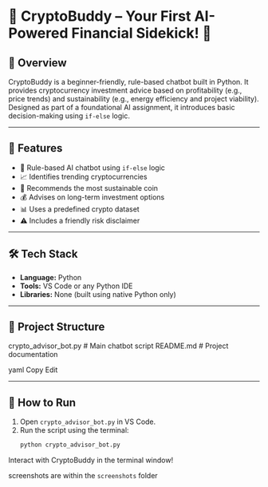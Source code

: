# 💸 CryptoBuddy – Your First AI-Powered Financial Sidekick! 🚀

## 🧠 Overview

CryptoBuddy is a beginner-friendly, rule-based chatbot built in Python. It provides cryptocurrency investment advice based on profitability (e.g., price trends) and sustainability (e.g., energy efficiency and project viability). Designed as part of a foundational AI assignment, it introduces basic decision-making using `if-else` logic.

---

## 🎯 Features

- 🤖 Rule-based AI chatbot using `if-else` logic
- 📈 Identifies trending cryptocurrencies
- 🌱 Recommends the most sustainable coin
- 💰 Advises on long-term investment options
- 📊 Uses a predefined crypto dataset
- ⚠️ Includes a friendly risk disclaimer

---

## 🛠️ Tech Stack

- **Language:** Python
- **Tools:** VS Code or any Python IDE
- **Libraries:** None (built using native Python only)

---

## 📂 Project Structure

crypto_advisor_bot.py # Main chatbot script
README.md # Project documentation

yaml
Copy
Edit

---

## 🧪 How to Run

1. Open `crypto_advisor_bot.py` in VS Code.
2. Run the script using the terminal:
   ```bash
   python crypto_advisor_bot.py
Interact with CryptoBuddy in the terminal window!

screenshots are within the `screenshots` folder
